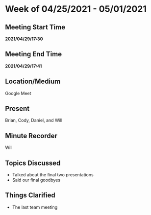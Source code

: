 # Week of 04/25/2021 - 05/01/2021

## Meeting Start Time

**2021/04/29/17:30**

## Meeting End Time

**2021/04/29/17:41**

## Location/Medium

Google Meet

## Present

Brian, Cody, Daniel, and Will

## Minute Recorder

Will

## Topics Discussed

- Talked about the final two presentations
- Said our final goodbyes

## Things Clarified

- The last team meeting
